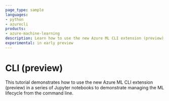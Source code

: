 ```yaml
---
page_type: sample
languages:
- python
- azurecli
products:
- azure-machine-learning
description: Learn how to use the new Azure ML CLI extension (preview) for managing the machine learning lifecycle.
experimental: in early preview
---
```


# CLI (preview)

This tutorial demonstrates how to use the new Azure ML CLI extension (preview) in a series of Jupyter notebooks to demonstrate managing the ML lifecycle from the command line.
